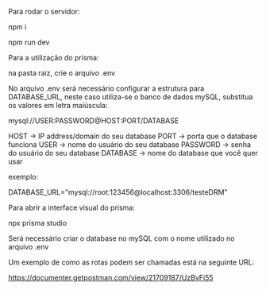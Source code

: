 Para rodar o servidor:

npm i

npm run dev 


Para a utilização do prisma:

na pasta raiz, crie o arquivo .env 

No arquivo .env será necessário configurar a estrutura  para DATABASE_URL, neste caso utiliza-se o banco de dados mySQL, substitua os valores em letra maiúscula:

mysql://USER:PASSWORD@HOST:PORT/DATABASE


HOST -> IP address/domain do seu database 
PORT ->	porta que o database funciona 
USER ->	nome do usuário do seu database
PASSWORD -> senha do usuário do seu database
DATABASE -> nome do database que você quer usar

exemplo:

DATABASE_URL="mysql://root:123456@localhost:3306/testeDRM"

Para abrir a interface visual do prisma:

npx prisma studio


Será necessário criar o database no mySQL com  o nome utilizado no arquivo .env


Um exemplo de como as rotas podem ser chamadas está na seguinte URL:

https://documenter.getpostman.com/view/21709187/UzBvFi55





